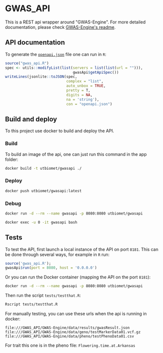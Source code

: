 # GWAS_API

This is a REST api wrapper around "GWAS-Engine". For more detailed documentation, please check [GWAS-Engine's readme](https://github.com/ut-biomet/GWAS-Engine).



## API documentation

To generate the [`openapi.json`](./openapi.json) file one can run in `R`:

```R
source("gwas_api.R")
spec <- utils::modifyList(list(servers = list(list(url = ""))),
                               gwasApi$getApiSpec())
writeLines(jsonlite::toJSON(spec,
                            complex = "list",
                            auto_unbox = TRUE,
                            pretty = T,
                            digits = NA,
                            na = 'string'),
                            con = "openapi.json")
```

## Build and deploy

To this project use docker to build and deploy the API.

### Build

To build an image of the api, one can just run this command in the app folder:

```sh
docker build -t utbiomet/gwasapi ./
```

### Deploy

```sh
docker push utbiomet/gwasapi:latest
```

### Debug

```sh
docker run -d --rm --name gwasapi -p 8080:8080 utbiomet/gwasapi
```

```sh
docker exec -u 0 -it gwasapi bash
```

## Tests

To test the API, first launch a local instance of the API on port `8181`. This can be done through several ways, for example in `R` run:

```R
source('gwas_api.R');
gwasApi$run(port = 8080, host = '0.0.0.0')
```

Or you can run the Docker container (mapping the API on the port `8181`):

```sh
docker run -d --rm --name gwasapi -p 8080:8080 utbiomet/gwasapi
```

Then run the script `tests/testthat.R`: 
```sh
Rscript tests/testthat.R
```

For manually testing, you can use these urls when the api is running in docker:

```
file:///GWAS_API/GWAS-Engine/data/results/gwasResult.json
file:///GWAS_API/GWAS-Engine/data/geno/testMarkerData01.vcf.gz
file:///GWAS_API/GWAS-Engine/data/pheno/testPhenoData01.csv
```

For trait this one is in the pheno file: `Flowering.time.at.Arkansas`
